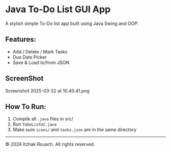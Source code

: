 # Java To-Do List GUI App
A stylish simple To-Do list app built using Java Swing and OOP.

## Features:
- Add / Delete / Mark Tasks
- Due Date Picker
- Save & Load to/from JSON

## ScreenShot
Screenshot 2025-03-22 at 10.40.41.png


## How To Run:
1. Compile all `.java` files in src/
2. Run `ToDoListUI.java`
3. Make sure `icons/` and `tasks.json` are in the same directory

----
© 2024 Itzhak Rouach. All rights reserved.
